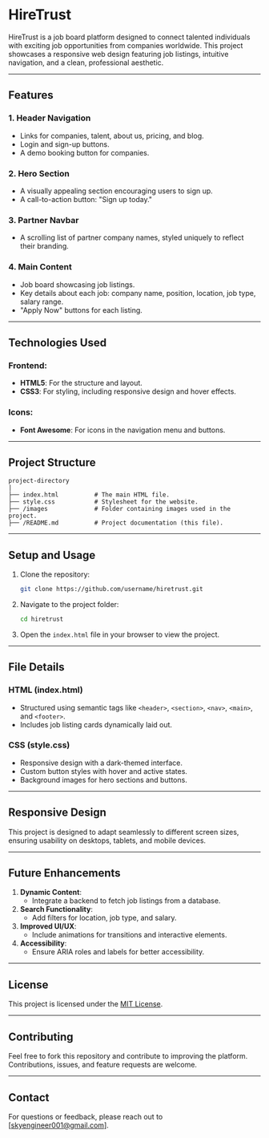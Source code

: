 # HireTrust

HireTrust is a job board platform designed to connect talented individuals with exciting job opportunities from companies worldwide. This project showcases a responsive web design featuring job listings, intuitive navigation, and a clean, professional aesthetic.

---

## Features

### 1. **Header Navigation**
   - Links for companies, talent, about us, pricing, and blog.
   - Login and sign-up buttons.
   - A demo booking button for companies.

### 2. **Hero Section**
   - A visually appealing section encouraging users to sign up.
   - A call-to-action button: "Sign up today."

### 3. **Partner Navbar**
   - A scrolling list of partner company names, styled uniquely to reflect their branding.

### 4. **Main Content**
   - Job board showcasing job listings.
   - Key details about each job: company name, position, location, job type, salary range.
   - "Apply Now" buttons for each listing.

---

## Technologies Used

### Frontend:
- **HTML5**: For the structure and layout.
- **CSS3**: For styling, including responsive design and hover effects.

### Icons:
- **Font Awesome**: For icons in the navigation menu and buttons.

---

## Project Structure

```plaintext
project-directory
|
├── index.html          # The main HTML file.
├── style.css           # Stylesheet for the website.
├── /images             # Folder containing images used in the project.
├── /README.md          # Project documentation (this file).
```

---

## Setup and Usage

1. Clone the repository:
   ```bash
   git clone https://github.com/username/hiretrust.git
   ```

2. Navigate to the project folder:
   ```bash
   cd hiretrust
   ```

3. Open the `index.html` file in your browser to view the project.

---

## File Details

### HTML (index.html)
- Structured using semantic tags like `<header>`, `<section>`, `<nav>`, `<main>`, and `<footer>`.
- Includes job listing cards dynamically laid out.

### CSS (style.css)
- Responsive design with a dark-themed interface.
- Custom button styles with hover and active states.
- Background images for hero sections and buttons.

---

## Responsive Design
This project is designed to adapt seamlessly to different screen sizes, ensuring usability on desktops, tablets, and mobile devices.

---

## Future Enhancements

1. **Dynamic Content**:
   - Integrate a backend to fetch job listings from a database.
2. **Search Functionality**:
   - Add filters for location, job type, and salary.
3. **Improved UI/UX**:
   - Include animations for transitions and interactive elements.
4. **Accessibility**:
   - Ensure ARIA roles and labels for better accessibility.

---

## License
This project is licensed under the [MIT License](LICENSE).

---

## Contributing
Feel free to fork this repository and contribute to improving the platform. Contributions, issues, and feature requests are welcome.

---

## Contact
For questions or feedback, please reach out to [skyengineer001@gmail.com].
